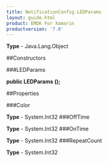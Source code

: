 ```yaml
---
title: NotificationConfig.LEDParams
layout: guide.html
product: EMDK For Xamarin 
productversion: '7.0' 
---
```


    

**Type** - Java.Lang.Object

##Constructors

###LEDParams

**public LEDParams ();**


        

##Properties

###Color

        

**Type** - System.Int32
###OffTime

        

**Type** - System.Int32
###OnTime

        

**Type** - System.Int32
###RepeatCount

        

**Type** - System.Int32
